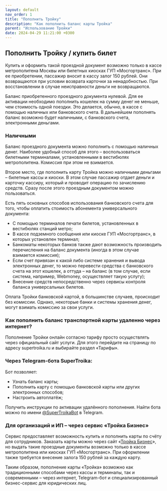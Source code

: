 ```yaml
---
layout: default
nav_order: 1
title: "Пополнить Тройку"
description: "Как пополнить баланс карты Тройка"
parent: "Использование Тройки"
date: 2024-04-29 11:21:00 +0300
---
```


## Пополнить Тройку / купить билет

Купить и оформить такой проездной документ возможно только в кассе метрополитена Москвы
или билетных киосках ГУП «Мосгортранс». При ее приобретении, пассажир вносит в кассу залог
150 рублей. Они возвращаются при условии возврата карточки за ненадобностью. При
восстановлении в случае неисправности деньги не возвращаются.

Баланс приобретенного проездного документа нулевой. Для ее активации необходимо пополнить
кошелек на сумму денег не меньше, чем стоимость одной поездки. Это делается, обычно, в кассе
с помощью наличных или банковского счета. В дальнейшем пополнять баланс возможно будет
наличными, с банковского счета, электронными деньгами.

### Наличными

Баланс проездного документа можно пополнить с помощью наличных денег. Наиболее удобный способ для этого – воспользоваться билетными терминалами, установленными в вестибюлях метрополитена. Комиссия при этом не взимается.

Второе место, где пополнить карту Тройка можно наличными деньгами – билетные кассы и киоски. В этом случае пассажир отдает деньги и карточку кассиру, который и проводит операцию по зачислению средств. Сразу после этого проездным документом можно пользоваться.

Есть пять основных способов использования банковского счета для того, чтобы оплатить стоимость абонемента универсального документа:
- С помощью терминалов печати билетов, установленных в вестибюлях станций метро;
- В кассе подземного сообщения или киоске ГУП «Мосгортранс», в которых установлен терминал;
- Банкоматы некоторых банков также дают возможность производить перечисления на баланс документа (иногда в этом случае взимается комиссия);
- Если счет привязан к какой либо системе хранения и вывода электронных денег, то можно перевести средства с банковского счета на этот кошелек, а оттуда – на баланс (в том случае, если система, например, Webmoney, осуществляет такую услугу);
- Внесение средств непосредственно через сервисы контроля баланса универсальных билетов.

Оплата Тройки банковской картой, в большинстве случаев, происходит без комиссии. Однако, некоторые банки и системы хранения денег, могут взимать комиссию за свои услуги.

### Как пополнить баланс транспортной карты удаленно через интернет?

Пополнение Тройки онлайн согласно тарифу просто осуществлять через официальный сайт услуги. Для этого перейдите на страницу по адресу
supertroika.ru и выбирайте раздел «Тарифы».

### Через Telegram-бота SuperTroika:

Бот позволяет:
- Узнать баланс карты;
- Пополнить карту с помощью банковской карты или других электронных способов;
- Настроить автоплатёж;

Получить инструкции по активации удалённого пополнения. Найти бота можно по имени [@SuperTroikaBot](https://t.me/SuperTroika) в Telegram.

### Для организаций и ИП – через сервис «Тройка Бизнес»

Сервис предоставляет возможность купить и пополнить карты по счёту для сотрудников. Заказать карты можно через сайт «[Тройка Бизнес](https://troika.invoicebox.ru)», но выдать такие проездные документы возможно только в кассе метрополитена или киосках ГУП «Мосгортранс». При оформлении также требуется внесение залога 150 рублей за каждую карту.

Таким образом, пополнение карты «Тройка» возможно как традиционными способами через кассы и терминалы, так и современными – через интернет, Telegram-бот и специализированный бизнес-сервис для юридических лиц.
